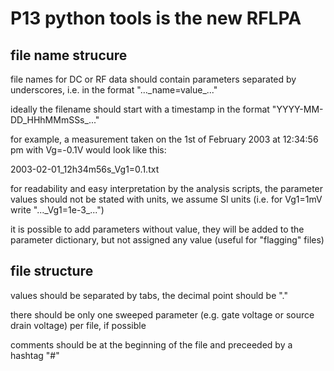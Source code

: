 # P13 python tools is the new RFLPA

## file name strucure

file names for DC or RF data should contain parameters separated by underscores, i.e. in the format "...\_name=value\_..."

ideally the filename should start with a timestamp in the format "YYYY-MM-DD\_HHhMMmSSs\_..."

for example, a measurement taken on the 1st of February 2003 at 12:34:56 pm with Vg=-0.1V would look like this:

2003-02-01_12h34m56s_Vg1=0.1.txt

for readability and easy interpretation by the analysis scripts, the parameter values should not be stated with units, we assume SI units (i.e. for Vg1=1mV write "...\_Vg1=1e-3\_...")

it is possible to add parameters without value, they will be added to the parameter dictionary, but not assigned any value (useful for "flagging" files)


## file structure

values should be separated by tabs, the decimal point should be "."

there should be only one sweeped parameter (e.g. gate voltage or source drain voltage) per file, if possible

comments should be at the beginning of the file and preceeded by a hashtag "#"
